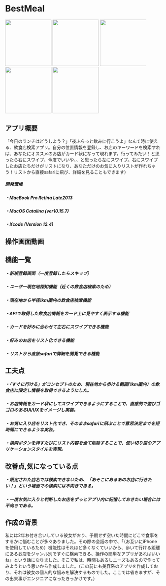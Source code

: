 <h1>BestMeal</h1>

<img src="https://user-images.githubusercontent.com/72218177/107189991-8efdc380-6a2d-11eb-9ce7-2c364e6a2b11.png" width="150px"> <img src="https://user-images.githubusercontent.com/72218177/107189995-91601d80-6a2d-11eb-9abb-517637a6fb1f.png" width="150px">
<img src="https://user-images.githubusercontent.com/72218177/107190004-93c27780-6a2d-11eb-8c94-30553fe657b7.png" width="150px">
<img src="https://user-images.githubusercontent.com/72218177/107190010-9624d180-6a2d-11eb-8775-6d5b34deddf1.png" width="150px">
<img src="https://user-images.githubusercontent.com/72218177/107190015-97ee9500-6a2d-11eb-91a6-9998347fa876.png" width="150px">



<h2>アプリ概要</h2>
「今日のランチはどうしよう？」「夜ふらっと飲みに行こうよ」なんて時に使える、飲食店検索アプリ。自分の位置情報を登録し、お店のキーワードを検索すれば、あなたにオススメのお店がカード状になって現れます。行ってみたい！と思ったら右にスワイプ、今度でいいや、、と思ったら左にスワイプ。右にスワイプしたお店たちだけがリストになり、あなただけのお気に入りリストが作れちゃう！リストから直接safariに飛び、詳細を見ることもできます）


<h5>開発環境<h5>・MacBook Pro Retina Late2013<h5>・MacOS Catalina (ver10.15.7)<h5>・Xcode (Version 12.4)

<h2>操作画面動画</h2>

<h2>機能一覧</h2>
<h5>・新規登録画面（一度登録したらスキップ）
<h5>・ユーザー現在地探知機能（近くの飲食店検索のため）
<h5>・現在地から半径1km圏内の飲食店検索機能
<h5>・APIで取得した飲食店情報をカード上に見やすく表示する機能
<h5>・カードを好みに合わせて左右にスワイプできる機能
<h5>・好みのお店をリスト化できる機能
<h5>・リストから直接safariで詳細を閲覧できる機能

<h2>工夫点</h2>
<h5>・「すぐに行ける」がコンセプトのため、現在地から歩ける範囲(1km圏内）の飲食店に限定し情報を取得できるようにした。
<h5>・お店情報をカード状にしてスワイプできるようにすることで、直感的で遊びゴゴロのあるUI/UXをイメージし実装。
<h5>・お気に入り店をリスト化でき、そのままsafariに飛ぶことで意思決定までを短時間にできるような実装。
<h5>・検索ボタンを押すたびにリスト内容を全て削除することで、使い切り型のアプリケーションスタイルを実現。

<h2>改善点,気になっている点</h2>
<h5>・限定された店名では検索できないため、「あそこにあるあのお店に行きたい！」という場面での検索には不向きである。
<h5>・一度お気に入りと判断したお店をずっとアプリ内に記憶しておきたい場合には不向きである。

<h2>作成の背景</h2>
私には2年お付き合いしている彼女がおり、予期せず空いた時間にどこで食事をするかに悩むことが多々ありました。その際の会話の中で、「（お互いにiPhoneを使用しているため）機能性はそれほど多くなくていいから、歩いて行ける距離にあるお店をジャンル別ですぐに検索できる、操作の簡単なアプリがあればいいね」という話になりました。そこで私は、時間もあるしニーズもあるので作ってみようという思いから作成しました。（この前にも美容系のアプリを作成しており、それは彼女の個人的な悩みを解決するものでした。ここでは省きますが、その出来事がエンジニアになったきっかけです。）


